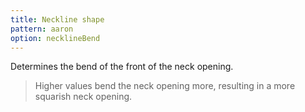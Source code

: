 ```yaml
---
title: Neckline shape
pattern: aaron
option: necklineBend
---
```

Determines the bend of the front of the neck opening.

> Higher values bend the neck opening more, resulting in a more squarish neck opening.
